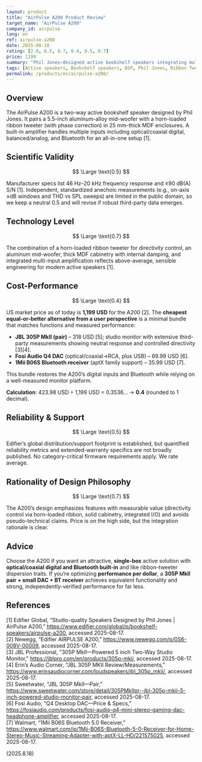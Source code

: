 ```yaml
---
layout: product
title: "AirPulse A200 Product Review"
target_name: "AirPulse A200"
company_id: airpulse
lang: en
ref: airpulse-a200
date: 2025-08-18
rating: [2.8, 0.5, 0.7, 0.4, 0.5, 0.7]
price: 1199
summary: "Phil Jones–designed active bookshelf speakers integrating multiple digital/analog inputs and a horn-loaded ribbon tweeter; strong integration but beaten on cost-per-performance by cheaper monitor + accessory bundles"
tags: [Active speakers, Bookshelf speakers, DSP, Phil Jones, Ribbon Tweeter, Studio monitors]
permalink: /products/en/airpulse-a200/
---
```

## Overview

The AirPulse A200 is a two-way active bookshelf speaker designed by Phil Jones. It pairs a 5.5-inch aluminum-alloy mid-woofer with a horn-loaded ribbon tweeter (with phase correction) in 25 mm-thick MDF enclosures. A built-in amplifier handles multiple inputs including optical/coaxial digital, balanced/analog, and Bluetooth for an all-in-one setup [1].

## Scientific Validity

$$ \Large \text{0.5} $$

Manufacturer specs list 46 Hz–20 kHz frequency response and ≥90 dB(A) S/N [1]. Independent, standardized anechoic measurements (e.g., on-axis ±dB windows and THD vs SPL sweeps) are limited in the public domain, so we keep a neutral 0.5 and will revise if robust third-party data emerges.

## Technology Level

$$ \Large \text{0.7} $$

The combination of a horn-loaded ribbon tweeter for directivity control, an aluminum mid-woofer, thick MDF cabinetry with internal damping, and integrated multi-input amplification reflects above-average, sensible engineering for modern active speakers [1].

## Cost-Performance

$$ \Large \text{0.4} $$

US market price as of today is **1,199 USD** for the A200 [2]. The **cheapest equal-or-better alternative from a user perspective** is a minimal bundle that matches functions and measured performance:

- **JBL 305P MkII (pair)** – 318 USD [5]; studio monitor with extensive third-party measurements showing neutral response and controlled directivity [3][4].  
- **Fosi Audio Q4 DAC** (optical/coaxial→RCA, plus USB) – 69.99 USD [6].  
- **1Mii B06S Bluetooth receiver** (aptX family support) – 35.99 USD [7].

This bundle restores the A200’s digital inputs and Bluetooth while relying on a well-measured monitor platform.

**Calculation**: 423.98 USD ÷ 1,199 USD = 0.3536… → **0.4** (rounded to 1 decimal).

## Reliability & Support

$$ \Large \text{0.5} $$

Edifier’s global distribution/support footprint is established, but quantified reliability metrics and extended-warranty specifics are not broadly published. No category-critical firmware requirements apply. We rate average.

## Rationality of Design Philosophy

$$ \Large \text{0.7} $$

The A200’s design emphasizes features with measurable value (directivity control via horn-loaded ribbon, solid cabinetry, integrated I/O) and avoids pseudo-technical claims. Price is on the high side, but the integration rationale is clear.

## Advice

Choose the A200 if you want an attractive, **single-box** active solution with **optical/coaxial digital and Bluetooth built-in** and like ribbon-tweeter dispersion traits. If you’re optimizing **performance per dollar**, a **305P MkII pair + small DAC + BT receiver** achieves equivalent functionality and strong, independently-verified performance for far less.

## References

[1] Edifier Global, “Studio-quality Speakers Designed by Phil Jones | AirPulse A200,” https://www.edifier.com/global/p/bookshelf-speakers/airpulse-a200, accessed 2025-08-17.  
[2] Newegg, “Edifier AIRPULSE A200,” https://www.newegg.com/p/0S6-008V-00009, accessed 2025-08-17.  
[3] JBL Professional, "305P MkII—Powered 5 inch Two-Way Studio Monitor," https://jblpro.com/en/products/305p-mkii, accessed 2025-08-17.  
[4] Erin’s Audio Corner, “JBL 305P MKII Review/Measurements,” https://www.erinsaudiocorner.com/loudspeakers/jbl_305p_mkii/, accessed 2025-08-17.  
[5] Sweetwater, “JBL 305P MkII—Pair,” https://www.sweetwater.com/store/detail/305PMkIIpr--jbl-305p-mkii-5-inch-powered-studio-monitor-pair, accessed 2025-08-17.  
[6] Fosi Audio, “Q4 Desktop DAC—Price & Specs,” https://fosiaudio.com/products/fosi-audio-q4-mini-stereo-gaming-dac-headphone-amplifier, accessed 2025-08-17.  
[7] Walmart, “1Mii B06S Bluetooth 5.0 Receiver,” https://www.walmart.com/ip/1Mii-B06S-Bluetooth-5-0-Receiver-for-Home-Stereo-Music-Streaming-Adapter-with-aptX-LL-HD/221575025, accessed 2025-08-17.

(2025.8.18)

